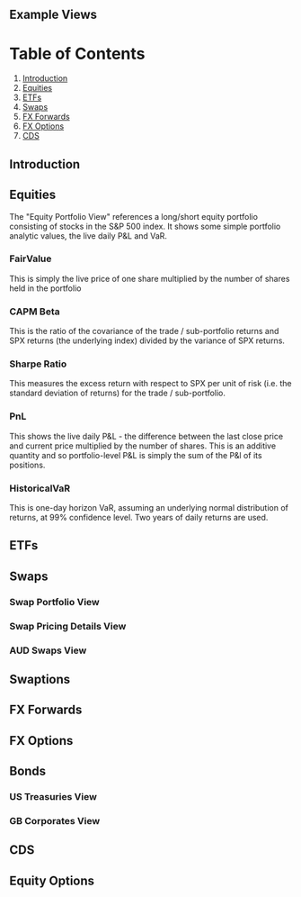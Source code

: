 
Example Views
-------------

# Table of Contents
1. [Introduction](#introduction)
2. [Equities](#equity-example)
3. [ETFs](#etf-example)
4. [Swaps](#swap-example)
5. [FX Forwards](#fx-forwards-example)
6. [FX Options](#fx-options-example)
7. [CDS](#cds-example)

## Introduction <a name="introduction"></a>
## Equities <a name="equity-example"></a>
The "Equity Portfolio View" references a long/short equity portfolio consisting of stocks in the S&P 500 index. It shows some simple portfolio analytic values, the live daily P&L and VaR.

### FairValue
This is simply the live price of one share multiplied by the number of shares held in the portfolio

### CAPM Beta
This is the ratio of the covariance of the trade / sub-portfolio returns and SPX returns (the underlying index) divided by the variance of SPX returns.

### Sharpe Ratio
This measures the excess return with respect to SPX per unit of risk (i.e. the standard deviation of returns) for the trade / sub-portfolio.

### PnL
This shows the live daily P&L - the difference between the last close price and current price multiplied by the number of shares. This is an additive quantity and so portfolio-level P&L is simply the sum of the P&l of its positions.

### HistoricalVaR
This is one-day horizon VaR, assuming an underlying normal distribution of returns, at 99% confidence level. Two years of daily returns are used. 

## ETFs <a name="etf-example"></a>
## Swaps <a name="swap-example"></a>
  ### Swap Portfolio View
  ### Swap Pricing Details View
  ### AUD Swaps View
## Swaptions
## FX Forwards <a name="fx-forwards-example"></a>
## FX Options <a name="fx-options-example"></a>
## Bonds
  ### US Treasuries View
  ### GB Corporates View
## CDS <a name="cds-example"></a>
## Equity Options
